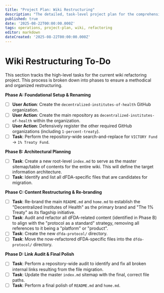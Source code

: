 ```yaml
---
title: "Project Plan: Wiki Restructuring"
description: "The detailed, task-level project plan for the comprehensive refactoring and re-branding of the 1% Treaty Wiki."
published: true
date: '2025-08-22T00:00:00.000Z'
tags: operations, project-plan, wiki, refactoring
editor: markdown
dateCreated: '2025-08-22T00:00:00.000Z'
---
```


# Wiki Restructuring To-Do

This section tracks the high-level tasks for the current wiki refactoring project. This process is broken down into phases to ensure a methodical and organized restructuring.

**Phase A: Foundational Setup & Renaming**
- [ ] **User Action**: Create the `decentralized-institutes-of-health` GitHub organization.
- [ ] **User Action**: Create the main repository as `decentralized-institutes-of-health` within the organization.
- [ ] **User Action**: Defensively register the other required GitHub organizations (including `1-percent-treaty`).
- [ ] **Task**: Perform the repository-wide search-and-replace for `VICTORY Fund` -> `1% Treaty Fund`.

**Phase B: Architectural Planning**
- [ ] **Task**: Create a new root-level `index.md` to serve as the master sitemap/table of contents for the entire wiki. This will define the target information architecture.
- [ ] **Task**: Identify and list all dFDA-specific files that are candidates for migration.

**Phase C: Content Restructuring & Re-branding**
- [ ] **Task**: Re-brand the main `README.md` and `home.md` to establish the "Decentralized Institutes of Health" as the primary brand and "The 1% Treaty" as its flagship initiative.
- [ ] **Task**: Audit and refactor all dFDA-related content (identified in Phase B) to align with the "protocol as a standard" strategy, removing all references to it being a "platform" or "product".
- [ ] **Task**: Create the new `dfda-protocol/` directory.
- [ ] **Task**: Move the now-refactored dFDA-specific files into the `dfda-protocol/` directory.

**Phase D: Link Audit & Final Polish**
- [ ] **Task**: Perform a repository-wide audit to identify and fix all broken internal links resulting from the file migration.
- [ ] **Task**: Update the master `index.md` sitemap with the final, correct file paths.
- [ ] **Task**: Perform a final polish of `README.md` and `home.md`.
